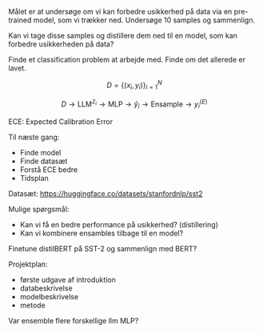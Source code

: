 Målet er at undersøge om vi kan forbedre usikkerhed på data via en pre-trained model, som vi trækker ned. Undersøge 10 samples og sammenlign.

Kan vi tage disse samples og distillere dem ned til en model, som kan forbedre usikkerheden på data?

Finde et classification problem at arbejde med. Finde om det allerede er lavet.

$$ D =\{(x_i, y_i)\}_{i=1}^N $$

$$ D \rightarrow \text{LLM}^{\mathbb{Z}_i} \rightarrow \text{MLP} \rightarrow \hat{y}_i \rightarrow \text{Ensample} \rightarrow y^{(E)}_i$$

ECE: Expected Calibration Error

Til næste gang:

- Finde model
- Finde datasæt
- Forstå ECE bedre
- Tidsplan

Datasæt: https://huggingface.co/datasets/stanfordnlp/sst2

Mulige spørgsmål:

- Kan vi få en bedre performance på usikkerhed? (distillering)
- Kan vi kombinere ensambles tilbage til en model?

Finetune distilBERT på SST-2 og sammenlign med BERT?

Projektplan:

- første udgave af introduktion
- databeskrivelse
- modelbeskrivelse
- metode


Var ensemble flere forskellige llm
MLP?


